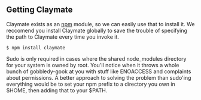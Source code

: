 ## Getting Claymate

Claymate exists as an [npm](https://npmjs.org/) module, so we can easily use that to install it. We reccomend you install Claymate globally to save the trouble of specifying the path to Claymate every time you invoke it.

	$ npm install claymate

Sudo is only required in cases where the shared node_modules directory for your system is owned by root. You'll notice when it throws a whole bunch of gobbledy-gook at you with stuff like ENOACCESS and complaints about permissions. A better approach to solving the problem than sudo'ing everything would be to set your npm prefix to a directory you own in $HOME, then adding that to your $PATH.